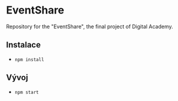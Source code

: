 # EventShare

Repository for the "EventShare", the final project of Digital Academy. 

## Instalace

- `npm install`

## Vývoj

- `npm start`
